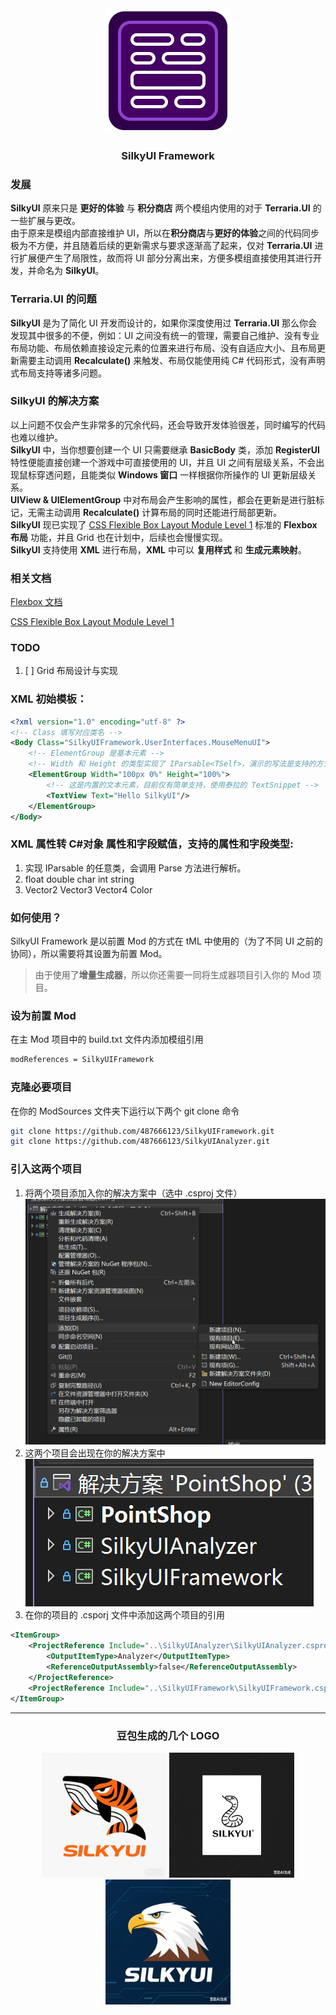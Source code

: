﻿<div align="center">
    <img src="icon_workshop.png" width="200"/>
    <h3>SilkyUI Framework</h3>
</div>

### 发展

**SilkyUI** 原来只是 **更好的体验** 与 **积分商店** 两个模组内使用的对于 **Terraria.UI** 的一些扩展与更改。\
由于原来是模组内部直接维护 UI，所以在**积分商店**与**更好的体验**之间的代码同步极为不方便，并且随着后续的更新需求与要求逐渐高了起来，仅对 **Terraria.UI** 进行扩展便产生了局限性，故而将 UI 部分分离出来，方便多模组直接使用其进行开发，并命名为 **SilkyUI**。

### Terraria.UI 的问题

**SilkyUI** 是为了简化 UI 开发而设计的，如果你深度使用过 **Terraria.UI** 那么你会发现其中很多的不便，例如：UI 之间没有统一的管理，需要自己维护、没有专业布局功能、布局依赖直接设定元素的位置来进行布局、没有自适应大小、且布局更新需要主动调用 **Recalculate()** 来触发、布局仅能使用纯 C# 代码形式，没有声明式布局支持等诸多问题。

### SilkyUI 的解决方案

以上问题不仅会产生非常多的冗余代码，还会导致开发体验很差，同时编写的代码也难以维护。\
**SilkyUI** 中，当你想要创建一个 UI 只需要继承 **BasicBody** 类，添加 **RegisterUI** 特性便能直接创建一个游戏中可直接使用的 UI，并且 UI 之间有层级关系，不会出现鼠标穿透问题，且能类似 **Windows 窗口** 一样根据你所操作的 UI 更新层级关系。\
**UIView & UIElementGroup** 中对布局会产生影响的属性，都会在更新是进行脏标记，无需主动调用 **Recalculate()** 计算布局的同时还能进行局部更新。\
**SilkyUI** 现已实现了 [CSS Flexible Box Layout Module Level 1](https://www.w3.org/TR/css-flexbox-1/) 标准的 **Flexbox 布局** 功能，并且 Grid 也在计划中，后续也会慢慢实现。\
**SilkyUI** 支持使用 **XML** 进行布局，**XML** 中可以 **复用样式** 和 **生成元素映射**。

### 相关文档

[Flexbox 文档](FlexboxModule.md)

[CSS Flexible Box Layout Module Level 1](https://www.w3.org/TR/css-flexbox-1/)

### TODO

1. [ ] Grid 布局设计与实现

### XML 初始模板：

```xml
<?xml version="1.0" encoding="utf-8" ?>
<!-- Class 填写对应类名 -->
<Body Class="SilkyUIFramework.UserInterfaces.MouseMenuUI">
    <!-- ElementGroup 是基本元素 -->
    <!-- Width 和 Height 的类型实现了 IParsable<TSelf>，演示的写法是支持的方式 -->
    <ElementGroup Width="100px 0%" Height="100%">
        <!-- 这是内置的文本元素，目前仅有简单支持，使用泰拉的 TextSnippet -->
        <TextView Text="Hello SilkyUI"/>
    </ElementGroup>
</Body>
```

### XML 属性转 C#对象 属性和字段赋值，支持的属性和字段类型:

1. 实现 IParsable<TSelf> 的任意类，会调用 Parse 方法进行解析。
2. float double char int string
3. Vector2 Vector3 Vector4 Color

### 如何使用？

SilkyUI Framework 是以前置 Mod 的方式在 tML 中使用的（为了不同 UI 之前的协同），所以需要将其设置为前置 Mod。

> 由于使用了**增量生成器**，所以你还需要一同将生成器项目引入你的 Mod 项目。

### 设为前置 Mod

在主 Mod 项目中的 build.txt 文件内添加模组引用

```txt
modReferences = SilkyUIFramework
```

### 克隆必要项目

在你的 ModSources 文件夹下运行以下两个 git clone 命令

```sh
git clone https://github.com/487666123/SilkyUIFramework.git
git clone https://github.com/487666123/SilkyUIAnalyzer.git
```

### 引入这两个项目

1. 将两个项目添加入你的解决方案中（选中 .csproj 文件）
![alt text](image.png)
2. 这两个项目会出现在你的解决方案中
![alt text](image-1.png)
3. 在你的项目的 .csporj 文件中添加这两个项目的引用
```xml
<ItemGroup>
    <ProjectReference Include="..\SilkyUIAnalyzer\SilkyUIAnalyzer.csproj">
        <OutputItemType>Analyzer</OutputItemType>
        <ReferenceOutputAssembly>false</ReferenceOutputAssembly>
    </ProjectReference>
    <ProjectReference Include="..\SilkyUIFramework\SilkyUIFramework.csproj"></ProjectReference>
</ItemGroup>
```

<hr/>

<div align=center>
    <h3>豆包生成的几个 LOGO</h3>
    <img src="logo1.png" width="200"/>
    <img src="logo3.jpg" width="200"/>
    <img src="logo2.jpg" width="200"/>
</div>